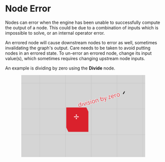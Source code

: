# Node Error

Nodes can error when the engine has been unable to successfully compute the output of a node. This could be due to a combination of inputs which is impossible to solve, or an internal operator error.

An errored node will cause downstream nodes to error as well, sometimes invalidating the graph's output. Care needs to be taken to avoid putting nodes in an errored state. To un-error an errored node, change its input value(s), which sometimes requires changing upstream node inputs.

An example is dividing by zero using the **Divide** node.

<p align="center">
  <img width="400" src="images/erroredNode.png"/>
</p>
